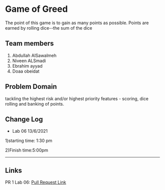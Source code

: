 # Game of Greed
The point of this game is to gain as many points as possible. Points are earned by rolling  dice--the sum of the dice


## Team members 

1. Abdullah AlSawalmeh
2. Niveen ALSmadi
3. Ebrahim ayyad 
4. Doaa obeidat

## Problem Domain
  tackling the highest risk and/or highest priority features - scoring, dice rolling and banking of points.

## Change Log

- Lab 06  13/6/2021

1)starting time: 1:30 pm

2)Finish time:5:00pm 

_____________________________


## Links

PR 1 Lab 06: [Pull Request Link](https://github.com/Abdullah-AlSawalmeh/game-of-greed/pull/1)